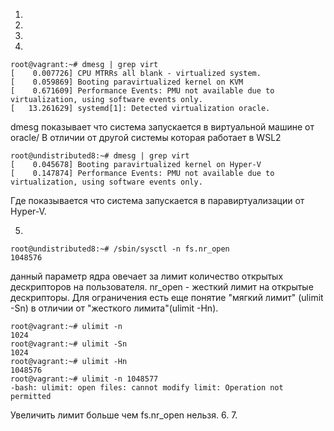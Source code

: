 
1.
2.
3.
4.
```
root@vagrant:~# dmesg | grep virt
[    0.007726] CPU MTRRs all blank - virtualized system.
[    0.059869] Booting paravirtualized kernel on KVM
[    0.671609] Performance Events: PMU not available due to virtualization, using software events only.
[   13.261629] systemd[1]: Detected virtualization oracle.
```
dmesg показывает что система запускается в виртуальной машине от oracle/
В отличии от другой системы которая работает в WSL2
```
root@undistributed8:~# dmesg | grep virt
[    0.045678] Booting paravirtualized kernel on Hyper-V
[    0.147874] Performance Events: PMU not available due to virtualization, using software events only.
```
Где показывается что система запускается в паравиртуализации от Hyper-V.

5.
```
root@undistributed8:~# /sbin/sysctl -n fs.nr_open
1048576
```
данный параметр ядра овечает за лимит количество открытых дескрипторов на пользователя. nr_open - жесткий лимит на открытые дескрипторы. 
Для ограничения есть еще понятие "мягкий лимит" (ulimit -Sn) в отличии от "жесткого лимита"(ulimit -Hn).
```
root@vagrant:~# ulimit -n
1024
root@vagrant:~# ulimit -Sn
1024
root@vagrant:~# ulimit -Hn
1048576
root@vagrant:~# ulimit -n 1048577
-bash: ulimit: open files: cannot modify limit: Operation not permitted
```
Увеличить лимит больше чем fs.nr_open нельзя.
6.
7.
